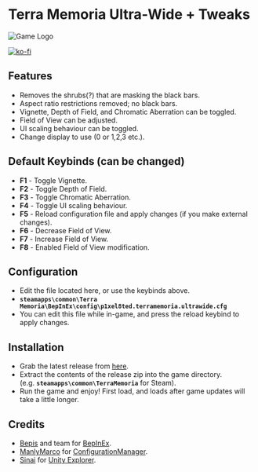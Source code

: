 ﻿# Terra Memoria Ultra-Wide + Tweaks

![Game Logo](header.jpg)<br>

[![ko-fi](https://ko-fi.com/img/githubbutton_sm.svg)](https://ko-fi.com/F2F2DI3WA)<br>

## Features
- Removes the shrubs(?) that are masking the black bars.
- Aspect ratio restrictions removed; no black bars.
- Vignette, Depth of Field, and Chromatic Aberration can be toggled.
- Field of View can be adjusted.
- UI scaling behaviour can be toggled.
- Change display to use (0 or 1,2,3 etc.).

## Default Keybinds (can be changed)
- **F1** - Toggle Vignette.
- **F2** - Toggle Depth of Field.
- **F3** - Toggle Chromatic Aberration.
- **F4** - Toggle UI scaling behaviour.
- **F5** - Reload configuration file and apply changes (if you make external changes).
- **F6** - Decrease Field of View.
- **F7** - Increase Field of View.
- **F8** - Enabled Field of View modification.

## Configuration

- Edit the file located here, or use the keybinds above.<br>
- **`steamapps\common\Terra Memoria\BepInEx\config\p1xel8ted.terramemoria.ultrawide.cfg`**<br>
- You can edit this file while in-game, and press the reload keybind to apply changes.

## Installation
- Grab the latest release from [here](https://github.com/p1xel8ted/UltrawideFixes/releases/tag/TerraMemoria).
- Extract the contents of the release zip into the game directory.<br />(e.g. **`steamapps\common\TerraMemoria`** for Steam).
- Run the game and enjoy! First load, and loads after game updates will take a little longer.

## Credits
- [Bepis](https://github.com/bbepis) and team for [BepInEx](https://github.com/BepInEx/BepInEx).
- [ManlyMarco](https://github.com/ManlyMarco) for [ConfigurationManager](https://github.com/BepInEx/BepInEx.ConfigurationManager).
- [Sinai](https://github.com/sinai-dev) for [Unity Explorer](https://github.com/sinai-dev/UnityExplorer).